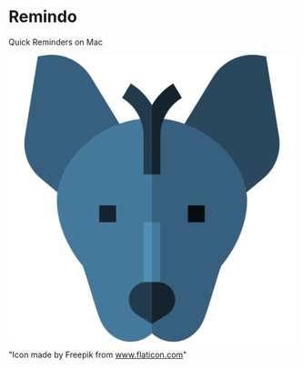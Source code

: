 # Remindo
Quick Reminders on Mac

<p align="center"> 
<img align="center" src="/xoloitzcuintle.png" alt="Remindo" title="Remindo" />
</p>

"Icon made by Freepik from www.flaticon.com"
